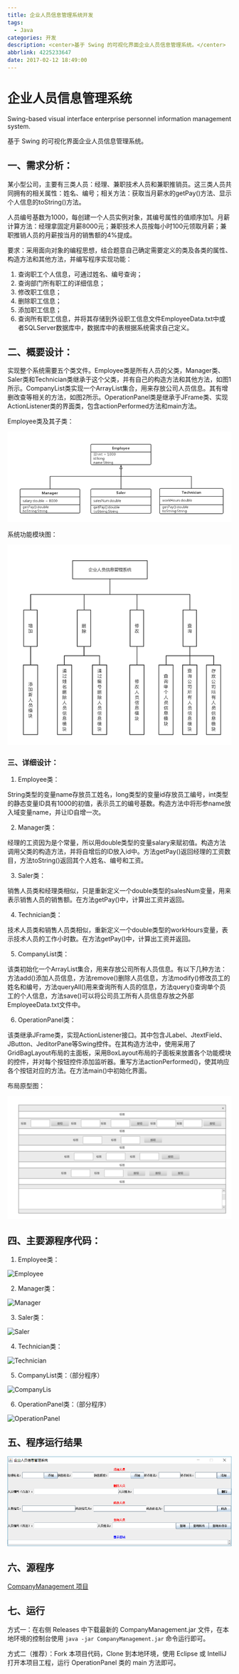 ```yaml
---
title: 企业人员信息管理系统开发
tags:
  - Java
categories: 开发
description: <center>基于 Swing 的可视化界面企业人员信息管理系统。</center>
abbrlink: 4225233647
date: 2017-02-12 18:49:00
---
```

# 企业人员信息管理系统

Swing-based visual interface enterprise personnel information management system.

基于 Swing 的可视化界面企业人员信息管理系统。

## 一、需求分析：

某小型公司，主要有三类人员：经理、兼职技术人员和兼职推销员。这三类人员共同拥有的相关属性：姓名、编号；相关方法：获取当月薪水的getPay()方法、显示个人信息的toString()方法。

人员编号基数为1000，每创建一个人员实例对象，其编号属性的值顺序加1。月薪计算方法：经理拿固定月薪8000元；兼职技术人员按每小时100元领取月薪；兼职推销人员的月薪按当月的销售额的4%提成。

要求：采用面向对象的编程思想，结合题意自己确定需要定义的类及各类的属性、构造方法和其他方法，并编写程序实现功能：

1. 查询职工个人信息，可通过姓名、编号查询；
2. 查询部门所有职工的详细信息；
3. 修改职工信息；
4. 删除职工信息；
5. 添加职工信息；
6. 查询所有职工信息，并将其存储到外设职工信息文件EmployeeData.txt中或者SQLServer数据库中，数据库中的表根据系统需求自己定义。

## 二、概要设计：

实现整个系统需要五个类文件。Employee类是所有人员的父类，Manager类、Saler类和Technician类继承于这个父类，并有自己的构造方法和其他方法，如图1所示。CompanyList类实现一个ArrayList集合，用来存放公司人员信息。其有增删改查等相关的方法，如图2所示。OperationPanel类是继承于JFrame类、实现ActionListener类的界面类，包含actionPerformed方法和main方法。

Employee类及其子类：

![Employee类及其子类](../images/Employee类及其子类.png)

系统功能模块图：

![系统功能模块图](../images/系统功能模块图.png)

### 三、详细设计：

1. Employee类：

String类型的变量name存放员工姓名，long类型的变量id存放员工编号，int类型的静态变量ID具有1000的初值，表示员工的编号基数。构造方法中将形参name放入域变量name，并让ID自增一次。

2. Manager类：

经理的工资因为是个常量，所以用double类型的变量salary来赋初值。构造方法调用父类的构造方法，并将自增后的ID放入id中。方法getPay()返回经理的工资数目，方法toString()返回其个人姓名、编号和工资。

3. Saler类：

销售人员类和经理类相似，只是重新定义一个double类型的salesNum变量，用来表示销售人员的销售额。在方法getPay()中，计算出工资并返回。

4. Technician类：

技术人员类和销售人员类相似，重新定义一个double类型的workHours变量，表示技术人员的工作小时数。在方法getPay()中，计算出工资并返回。

5. CompanyList类：

该类初始化一个ArrayList集合，用来存放公司所有人员信息。有以下几种方法：方法add()添加人员信息，方法remove()删除人员信息，方法modify()修改员工的姓名和编号，方法queryAll()用来查询所有人员的信息，方法query()查询单个员工的个人信息，方法save()可以将公司员工所有人员信息存放之外部EmployeeData.txt文件中。

6. OperationPanel类：

该类继承JFrame类，实现ActionListener接口。其中包含JLabel、JtextField、JButton、JeditorPane等Swing控件。在其构造方法中，使用采用了GridBagLayout布局的主面板，采用BoxLayout布局的子面板来放置各个功能模块的控件，并对每个按钮控件添加监听器。重写方法actionPerformed()，使其响应各个按钮对应的方法。在方法main()中初始化界面。

布局原型图：

![布局原型图](../images/布局原型图.png)

## 四、主要源程序代码：

1. Employee类：

![Employee](../images/Employee类.png)

2. Manager类：

![Manager](../images/Manager类.png)

3. Saler类：

![Saler](../images/Saler类.png)

4. Technician类：

![Technician](../images/Technician类.png)

5. CompanyList类：（部分程序）

![CompanyLis](../images/CompanyList类.png)

6. OperationPanel类：（部分程序）

![OperationPanel](../images/OperationPanel类.png)

## 五、程序运行结果

![程序运行结果](../images/程序运行结果.png)

## 六、源程序

[CompanyManagement 项目](https://github.com/sakiila/CompanyManagement)

## 七、运行

方式一：在右侧 Releases 中下载最新的 CompanyManagement.jar 文件，在本地环境的控制台使用 `java -jar CompanyManagement.jar` 命令运行即可。

方式二（推荐）：Fork 本项目代码，Clone 到本地环境，使用 Eclipse 或 IntelliJ 打开本项目工程，运行 OperationPanel 类的 main 方法即可。
